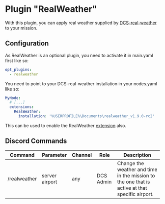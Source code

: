 # Plugin "RealWeather"
With this plugin, you can apply real weather supplied by [DCS-real-weather](https://github.com/evogelsa/DCS-real-weather)
to your mission.

## Configuration
As RealWeather is an optional plugin, you need to activate it in main.yaml first like so:
```yaml
opt_plugins:
  - realweather
```

You need to point to your DCS-real-weather installation in your nodes.yaml like so:
```yaml
MyNode:
  # [...]
  extensions:
    RealWeather:
      installation: '%USERPROFILE%\Documents\realweather_v1.9.0-rc2'
```
This can be used to enable the RealWeather [extension](../../extensions/README.md) also.

## Discord Commands

| Command              | Parameter           | Channel       | Role                  | Description                                                                                    |
|----------------------|---------------------|---------------|-----------------------|------------------------------------------------------------------------------------------------|
| /realweather         | server airport      | any           | DCS Admin             | Change the weather and time in the mission to the one that is active at that specific airport. |
